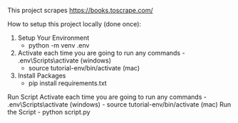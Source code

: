 This project scrapes https://books.toscrape.com/

How to setup this project locally (done once):
1. Setup Your Environment
	- python -m venv .env
2. Activate each time you are going to run any commands
            - .env\Scripts\activate (windows)
     - source tutorial-env/bin/activate (mac)
3. Install Packages
      - pip install requirements.txt

Run Script
Activate each time you are going to run any commands
            - .env\Scripts\activate (windows)
     - source tutorial-env/bin/activate (mac)
Run the Script - python script.py
